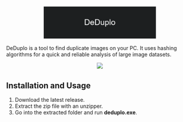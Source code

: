 <p align="center"><img width=60% src="https://raw.githubusercontent.com/Adenosintriphosphate/DeDuplo/main/repo-images/banner.png"></p>

DeDuplo is a tool to find duplicate images on your PC. 
It uses hashing algorithms for a quick and reliable analysis of large image datasets.

<p align="center"><img width=60% src="https://raw.githubusercontent.com/Adenosintriphosphate/DeDuplo/main/repo-images/demo.gif"></p>

## Installation and Usage
1. Download the latest release.
2. Extract the zip file with an unzipper.
3. Go into the extracted folder and run **deduplo.exe**.
